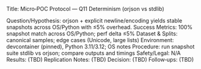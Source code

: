 Title: Micro‑POC Protocol — Q11 Determinism (orjson vs stdlib)

Question/Hypothesis: orjson + explicit newline/encoding yields stable snapshots across OS/Python with ≤5% overhead.
Success Metrics: 100% snapshot match across OS/Python; perf delta ≤5%
Dataset & Splits: canonical samples; edge cases (Unicode, large lists)
Environment: devcontainer (pinned), Python 3.11/3.12; OS notes
Procedure: run snapshot suite stdlib vs orjson; compare outputs and timings
Safety/Legal: N/A
Results: (TBD)
Replication Notes: (TBD)
Decision: (TBD)
Follow‑ups: (TBD)

